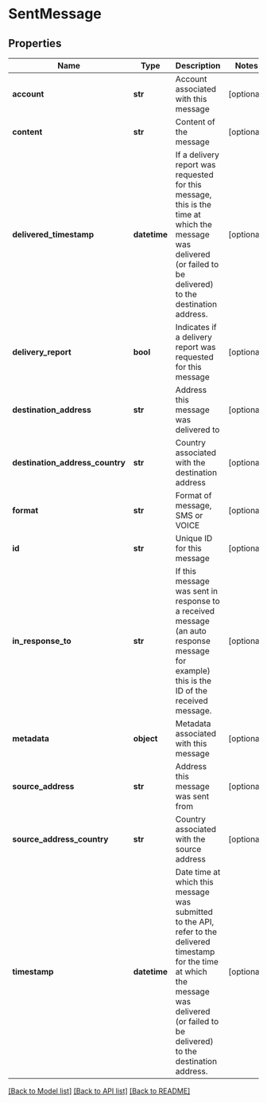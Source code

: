 # SentMessage

## Properties
Name | Type | Description | Notes
------------ | ------------- | ------------- | -------------
**account** | **str** | Account associated with this message | [optional] 
**content** | **str** | Content of the message | [optional] 
**delivered_timestamp** | **datetime** | If a delivery report was requested for this message, this is the time at which the message was delivered (or failed to be delivered) to the destination address. | [optional] 
**delivery_report** | **bool** | Indicates if a delivery report was requested for this message | [optional] 
**destination_address** | **str** | Address this message was delivered to | [optional] 
**destination_address_country** | **str** | Country associated with the destination address | [optional] 
**format** | **str** | Format of message, SMS or VOICE | [optional] 
**id** | **str** | Unique ID for this message | [optional] 
**in_response_to** | **str** | If this message was sent in response to a received message (an auto response message for example) this is the ID of the received message. | [optional] 
**metadata** | **object** | Metadata associated with this message | [optional] 
**source_address** | **str** | Address this message was sent from | [optional] 
**source_address_country** | **str** | Country associated with the source address | [optional] 
**timestamp** | **datetime** | Date time at which this message was submitted to the API, refer to the delivered timestamp for the time at which the message was delivered (or failed to be delivered) to the destination address. | [optional] 

[[Back to Model list]](../README.md#documentation-for-models) [[Back to API list]](../README.md#documentation-for-api-endpoints) [[Back to README]](../README.md)


